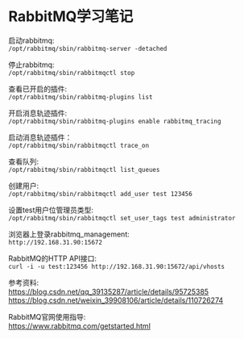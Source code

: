 # RabbitMQ学习笔记


启动rabbitmq:  
`/opt/rabbitmq/sbin/rabbitmq-server -detached`

停止rabbitmq:  
`/opt/rabbitmq/sbin/rabbitmqctl stop`

查看已开启的插件:   
`/opt/rabbitmq/sbin/rabbitmq-plugins list`

开启消息轨迹插件:  
`/opt/rabbitmq/sbin/rabbitmq-plugins enable rabbitmq_tracing`

启动消息轨迹插件：  
`/opt/rabbitmq/sbin/rabbitmqctl trace_on`

查看队列:  
`/opt/rabbitmq/sbin/rabbitmqctl list_queues`

创建用户:  
`/opt/rabbitmq/sbin/rabbitmqctl add_user test 123456`

设置test用户位管理员类型:  
`/opt/rabbitmq/sbin/rabbitmqctl set_user_tags test administrator`

浏览器上登录rabbitmq_management:  
`http://192.168.31.90:15672`

RabbitMQ的HTTP API接口:   
`curl -i -u test:123456 http://192.168.31.90:15672/api/vhosts`

参考资料:   
https://blog.csdn.net/qq_39135287/article/details/95725385
https://blog.csdn.net/weixin_39908106/article/details/110726274

RabbitMQ官网使用指导:  
https://www.rabbitmq.com/getstarted.html